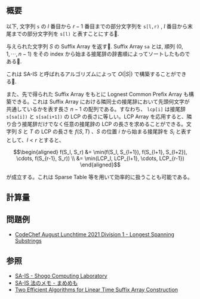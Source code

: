 ## 概要
以下, 文字列 `s` の $l$ 番目から $r - 1$ 番目までの部分文字列を `s[l,r)` , $l$ 番目から末尾までの部分文字列を `s[l)` と表すことにする.

与えられた文字列 $S$ の Suffix Array を返す.
Suffix Array `sa` とは, 順列 $(0, 1, \cdots, n - 1)$ をその index から始まる接尾辞の辞書順によってソートしたものである.

これは SA-IS と呼ばれるアルゴリズムによって $O(|S|)$ で構築することができる.

また、先で得られた Suffix Array をもとに Lognest Common Prefix Array も構築できる。これは Suffix Array における隣同士の接尾辞において先頭何文字が共通しているかを表す長さ $n - 1$ の配列である。すなわち、 `lcp[i]` は接尾辞 `s[sa[i])` と `s[sa[i+1])` の LCP の長さに等しい。LCP Array を応用すると、隣り合う接尾辞だけでなく任意の接尾辞の LCP の長さを求めることができる。文字列 $S$ と $T$ の LCP の長さを $f(S, T)$ 、$S$ の位置 $i$ から始まる接尾辞を $S_i$ と表すとして、$l < r$ とすると、

$$\begin{aligned}
f(S_l, S_r) &= \min(f(S_l, S_{l+1}), f(S_{l+1}, S_{l+2}), \cdots, f(S_{r-1}, S_r)) \\
&= \min(LCP_l, LCP_{l+1}, \cdots, LCP_{r-1})
\end{aligned}$$

が成立する。これは Sparse Table 等を用いて効率的に扱うことも可能である。

## 計算量

## 問題例
- [CodeChef August Lunchtime 2021 Division 1 - Longest Spanning Substrings](https://www.codechef.com/LTIME99A/problems/LNGSUB)

## 参照
- [SA-IS - Shogo Computing Laboratory](https://shogo82148.github.io/homepage/memo/algorithm/suffix-array/sa-is.html)
- [SA-IS 法のメモ - まめめも](https://mametter.hatenablog.com/entry/20180130/p1#f-1aedbc3e)
- [Two Efficient Algorithms for Linear Time Suffix Array Construction](https://ieeexplore.ieee.org/document/5582081)
